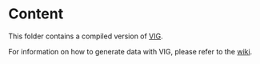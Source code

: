 Content
===

This folder contains a compiled version of [VIG](https://github.com/ontop/vig).

For information on how to generate data with VIG, please refer to the [wiki](https://github.com/ontop/vig/wiki).
